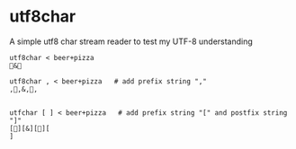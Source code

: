 # utf8char
A simple utf8 char stream reader to test my UTF-8 understanding
```
utf8char < beer+pizza
🍺&🍕

utf8char , < beer+pizza   # add prefix string ","
,🍺,&,🍕,


utfchar [ ] < beer+pizza   # add prefix string "[" and postfix string "]"
[🍺][&][🍕][
]
```
